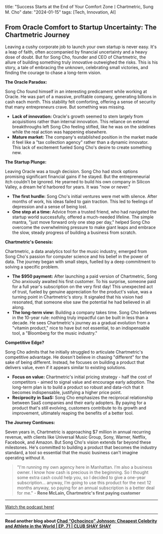 

title: "Success Starts at the End of Your Comfort ZoneㅣChartmetric, Sung M. Cho"
date: "2024-01-15"
tags: [Tech, Innovation, AI]


## From Oracle Comfort to Startup Uncertainty: The Chartmetric Journey

Leaving a cushy corporate job to launch your own startup is never easy. It's a leap of faith, often accompanied by financial uncertainty and a heavy dose of doubt. But for Song Cho, founder and CEO of Chartmetric, the allure of building something truly innovative outweighed the risks. This is his story, a tale of embracing the unknown, celebrating small victories, and finding the courage to chase a long-term vision.

**The Oracle Paradox:**

Song Cho found himself in an interesting predicament while working at Oracle.  He was part of a massive, profitable company, generating billions in cash each month.  This stability felt comforting, offering a sense of security that many entrepreneurs crave.  But something was missing.

* **Lack of innovation:**  Oracle's growth seemed to stem largely from acquisitions rather than internal innovation.  This reliance on external breakthroughs left Song Cho feeling stifled, like he was on the sidelines while the real action was happening elsewhere.
* **Mature market:**  The company's established position in the market made it feel like a "tax collection agency" rather than a dynamic innovator.  This lack of excitement fueled Song Cho's desire to create something new.

**The Startup Plunge:**

Leaving Oracle was a tough decision.  Song Cho had stock options promising significant financial gains if he stayed.  But the entrepreneurial itch couldn't be ignored.  He yearned to build his own company in Silicon Valley, a dream he'd harbored for years. It was "now or never."

* **The first hurdle:**  Song Cho's initial ventures were met with silence.  After months of work, his ideas failed to gain traction. This led to feelings of depression and a sense of being lost. 
* **One step at a time:**  Advice from a trusted friend, who had navigated the startup world successfully, offered a much-needed lifeline.  The simple mantra, "just move forward only one step per day," helped Song Cho overcome the overwhelming pressure to make giant leaps and embrace the slow, steady progress of building a business from scratch.

**Chartmetric's Genesis:**

Chartmetric, a data analytics tool for the music industry, emerged from Song Cho's passion for computer science and his belief in the power of data.  The journey began with small steps, fuelled by a deep commitment to solving a specific problem.

* **The $950 payment:** After launching a paid version of Chartmetric, Song Cho anxiously awaited his first customer.  To his surprise, someone paid for a full year's subscription on the very first day!  This unexpected act of trust, fueled by genuine appreciation for the product's value, was a turning point in Chartmetric's story. It signaled that his vision had resonated, that someone else saw the potential he had believed in all along.
* **The long-term view:**  Building a company takes time.  Song Cho believes in the 10-year rule: nothing truly impactful can be built in less than a decade.  He sees Chartmetric's journey as a gradual evolution from a "vitamin product," nice to have but not essential, to an indispensable tool, a "Bloomberg for the music industry."

**Competitive Edge?**

Song Cho admits that he initially struggled to articulate Chartmetric's competitive advantage.  He doesn't believe in chasing "different" for the sake of being different.  Instead, he focuses on building a product that delivers value, even if it appears similar to existing solutions. 

* **Focus on value:**  Chartmetric's initial pricing strategy - half the cost of competitors - aimed to signal value and encourage early adoption.  The long-term plan is to build a product so robust and data-rich that it becomes indispensable, justifying a higher price point. 
* **Reciprocity in SaaS:**  Song Cho emphasizes the reciprocal relationship between SaaS companies and their early adopters.  By paying for a product that's still evolving, customers contribute to its growth and improvement, ultimately reaping the benefits of a better tool.

**The Journey Continues:**

Seven years in, Chartmetric is approaching $7 million in annual recurring revenue, with clients like Universal Music Group, Sony, Warner, Netflix, Facebook, and Amazon.  But Song Cho's vision extends far beyond these milestones.  He's committed to building a product that becomes the industry standard, a tool so essential that the music business can't imagine operating without it. 

> "I'm running my own agency here in Manhattan. I’m also a business owner. I know how cash is precious in the beginning. So I thought some extra cash could help you, so I decided to give a one-year subscription... anyway, I’m going to use this product for the next 12 months anyway, so paying for an annual subscription is a better deal for me." - **Rene McLain, Chartmetric's first paying customer**

---

<a href="https://youtube.com/watch?v=RqIqlmb8BYM" target="_blank">Watch the podcast here!</a>


---

**Read another blog about [Chad “Ochocinco” Johnson: Cheapest Celebrity and Athlete in the World | EP. 71 | CLUB SHAY SHAY](./20230130-chadjohnson-clubshayshay)**
